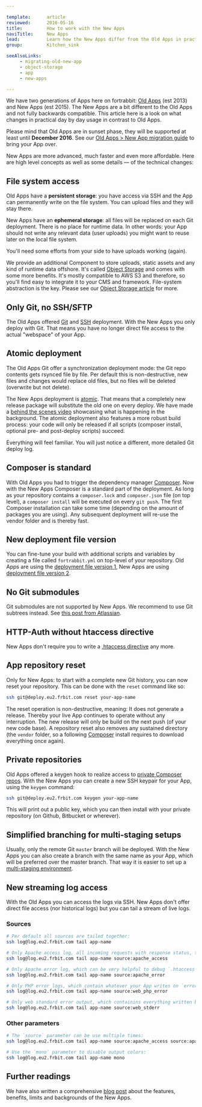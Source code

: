 ```yaml
---

template:      article
reviewed:      2016-05-16
title:         How to work with the New Apps
naviTitle:     New Apps
lead:          Learn how the New Apps differ from the Old Apps in practical use.
group:         Kitchen_sink

seeAlsoLinks:
     - migrating-old-new-app
     - object-storage
     - app
     - new-apps

---
```


We have two generations of Apps here on fortrabbit: [Old Apps](old-apps) (est 2013) and New Apps (est 2015). The New Apps are a bit different to the Old Apps and not fully backwards compatible. This article here is a look on what changes in practical day by day usage in contrast to Old Apps.

Please mind that Old Apps are in sunset phase, they will be supported at least until **December 2016**. See our [Old Apps > New App migration guide](migration-old-new-app) to bring your App over.

New Apps are more advanced, much faster and even more affordable. Here are high level concepts as well as some details — of the technical changes:


## File system access

Old Apps have a **persistent storage**: you have access via SSH and the App can permanently write on the file system. You can upload files and they will stay there.

New Apps have an **ephemeral storage**: all files will be replaced on each Git deployment. There is no place for runtime data. In other words: your App should not write any relevant data (user uploads) you might want to reuse later on the local file system.

You'll need some efforts from your side to have uploads working (again).

We provide an additional Component to store uploads, static assets and any kind of runtime data offshore. It's called [Object Storage](/object-storage) and comes with some more benefits. It's mostly compatible to AWS S3 and therefore, so you'll find easy to integrate it to your CMS and framework. File-system abstraction is the key. Please see our [Object Storage article](/object-storage) for more.


## Only Git, no SSH/SFTP

The Old Apps offered [Git](git) and [SSH](ssh-sftp-old-app) deployment. With the New Apps you only deploy with Git. That means you have no longer direct file access to the actual "webspace" of your App.



## Atomic deployment

The Old Apps Git offer a synchronization deployment mode: the Git repo contents gets rsynced file by file. Per default this is non-destructive, new files and changes would replace old files, but no files will be deleted (overwrite but not delete).

The New Apps deployment is [atomic](http://blog.fortrabbit.com/new-apps-are-here). That means that a completely new release package will substitute the old one on every deploy. We have made a [behind the scenes video](deployment-architecture-video) showcasing what is happening in the background. The atomic deployment also features a more robust build process: your code will only be released if all scripts (composer install, optional pre- and post-deploy scripts) succeed.

Everything will feel familiar. You will just notice a different, more detailed Git deploy log.


## Composer is standard

With Old Apps you had to trigger the dependency manager [Composer](composer). Now with the New Apps Composer is a standard part of the deployment. As long as your repository contains a `composer.lock` and `composer.json` file (on top level), a `composer install` will be executed on every `git push`. The first Composer installation can take some time (depending on the amount of packages you are using). Any subsequent deployment will re-use the vendor folder and is thereby fast.


## New deployment file version

You can fine-tune your build with additional scripts and variables by creating a file called `fortrabbit.yml` on top-level of your repository. Old Apps are using the [deployment file version 1](deployment-file-v1-old-app), New Apps are using [deployment file version 2](deployment-file-v2).



## No Git submodules

Git submodules are not supported by New Apps. We recommend to use Git subtrees instead. See [this post from Atlassian](http://blogs.atlassian.com/2013/05/alternatives-to-git-submodule-git-subtree/).


## HTTP-Auth without htaccess directive

New Apps don't require you to write a [.htaccess directive](http-auth) any more.


## App repository reset

Only for New Apps: to start with a complete new Git history, you can now reset your repository. This can be done with the `reset` command like so:

```bash
ssh git@deploy.eu2.frbit.com reset your-app-name
```

The reset operation is non-destructive, meaning: It does not generate a release. Thereby your live App continues to operate without any interruption. The new release will only be build on the next push (of your new code base). A repository reset also removes any sustained directory (the `vendor` folder, so a following [Composer](composer) install requires to download everything once again).


## Private repositories

Old Apps offered a keygen hook to realize access to [private Composer repos](private-composer-repos). With the New Apps you can create a new SSH keypair for your App, using the `keygen` command:

```bash
ssh git@deploy.eu2.frbit.com keygen your-app-name
```

This will print out a public key, which you can then install with your private repository (on Github, Bitbucket or wherever).


## Simplified branching for multi-staging setups

Usually, only the remote Git `master` branch will be deployed. With the New Apps you can also create a branch with the same name as your App, which will be preferred over the master branch. That way it is easier to set up a [multi-staging environment](multi-staging).


## New streaming log access

With the Old Apps you can access the logs via SSH. New Apps don't offer direct file access (nor historical logs) but you can tail a stream of live logs.


### Sources

```bash
# Per default all sources are tailed together:
ssh log@log.eu2.frbit.com tail app-name

# Only Apache access log, all incoming requests with response status, time-stamp, additional headers and the first line of the request:
ssh log@log.eu2.frbit.com tail app-name source:apache_access

# Only Apache error log, which can be very helpful to debug `.htaccess` files or the like:
ssh log@log.eu2.frbit.com tail app-name source:apache_error

# Only PHP error logs, which contain whatever your App writes on `error_log()`:
ssh log@log.eu2.frbit.com tail app-name source:web_php_error

# Only web standard error output, which containins everything written by your App to `STDERR`:
ssh log@log.eu2.frbit.com tail app-name source:web_stderr
```

### Other parameters

```bash
# The `source` parameter can be use multiple times:
ssh log@log.eu2.frbit.com tail app-name source:apache_access source:apache_error

# Use the `mono` parameter to disable output colors:
ssh log@log.eu2.frbit.com tail app-name mono
```

## Further readings

We have also written a comprehensive [blog post](http://blog.fortrabbit.com/new-apps-are-here) about the features, benefits, limits and backgrounds of the New Apps.